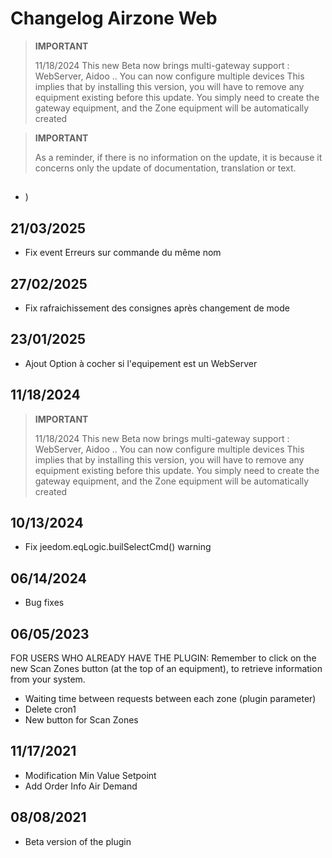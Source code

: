 # 

# Changelog Airzone Web

>**IMPORTANT**
>
> 11/18/2024
> This new Beta now brings multi-gateway support : WebServer, Aidoo ..
> You can now configure multiple devices
> This implies that by installing this version, you will have to remove any equipment existing before this update.
> You simply need to create the gateway equipment, and the Zone equipment will be automatically created


>**IMPORTANT**
>
>As a reminder, if there is no information on the update, it is because it concerns only the update of documentation, translation or text.


## 

- )


## 21/03/2025

- Fix event Erreurs sur commande du même nom


## 27/02/2025

- Fix rafraichissement des consignes après changement de mode


## 23/01/2025

- Ajout Option à cocher si l'equipement est un WebServer

## 11/18/2024

>**IMPORTANT**
>
> 11/18/2024
> This new Beta now brings multi-gateway support : WebServer, Aidoo ..
> You can now configure multiple devices
> This implies that by installing this version, you will have to remove any equipment existing before this update.
> You simply need to create the gateway equipment, and the Zone equipment will be automatically created

## 10/13/2024

- Fix jeedom.eqLogic.builSelectCmd() warning


## 06/14/2024

- Bug fixes

## 06/05/2023

FOR USERS WHO ALREADY HAVE THE PLUGIN:
Remember to click on the new Scan Zones button (at the top of an equipment), to retrieve information from your system.

- Waiting time between requests between each zone (plugin parameter)
- Delete cron1
- New button for Scan Zones

## 11/17/2021

- Modification Min Value Setpoint
- Add Order Info Air Demand

## 08/08/2021

- Beta version of the plugin

